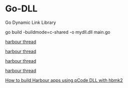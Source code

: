 # Go-DLL
Go Dynamic Link Library


go build -buildmode=c-shared -o mydll.dll main.go

[harbour thread](https://groups.google.com/g/harbour-users/c/RaZf0cXG_6k)

[harbour thread](https://groups.google.com/g/harbour-users/c/Dr-4xliqzSU/m/30oV8onABQAJ)

[harbour thread](https://groups.google.com/g/harbour-users/c/Oot7ZSTFtzg/m/mQ6TcSVJCgAJ)

[harbour thread](https://groups.google.com/g/harbour-users/c/rsx5xxN5oHU/m/JupWVDLBAgAJ)

[How to build Harbour apps using pCode DLL with hbmk2](https://harbour.wiki/index.asp?page=PublicArticles&mode=show&id=220528185155&sig=8267913849)
